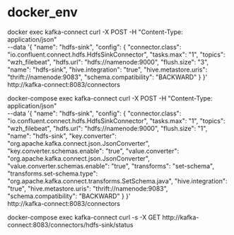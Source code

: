 # docker_env


docker exec kafka-connect curl -X POST -H "Content-Type: application/json" \
    --data '{  "name": "hdfs-sink",  "config": {    "connector.class": "io.confluent.connect.hdfs.HdfsSinkConnector",    "tasks.max": "1",    "topics": "wzh_filebeat",    "hdfs.url": "hdfs://namenode:9000",    "flush.size": "3",    "name": "hdfs-sink",    "hive.integration": "true",    "hive.metastore.uris": "thrift://namenode:9083",    "schema.compatibility": "BACKWARD"  } }' \
    http://kafka-connect:8083/connectors


docker-compose exec kafka-connect curl -X POST -H "Content-Type: application/json" \
    --data '{     "name": "hdfs-sink",     "config": {         "connector.class": "io.confluent.connect.hdfs.HdfsSinkConnector",         "tasks.max": "1",         "topics": "wzh_filebeat",         "hdfs.url": "hdfs://namenode:9000",         "flush.size": "1",         "name": "hdfs-sink",         "key.converter": "org.apache.kafka.connect.json.JsonConverter",         "key.converter.schemas.enable": "true",         "value.converter": "org.apache.kafka.connect.json.JsonConverter",         "value.converter.schemas.enable": "true",         "transforms": "set-schema",         "transforms.set-schema.type": "org.apache.kafka.connect.transforms.SetSchema.java",         "hive.integration": "true",         "hive.metastore.uris": "thrift://namenode:9083",         "schema.compatibility": "BACKWARD"     } }' \
    http://kafka-connect:8083/connectors

 docker-compose exec kafka-connect curl -s -X GET http://kafka-connect:8083/connectors/hdfs-sink/status